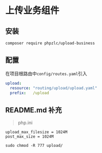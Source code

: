 # 上传业务组件

## 安装

```shell
composer require phpzlc/upload-business 
```

## 配置

在项目根路由中`config/routes.yaml`引入

```yaml
upload:
  resource: "routing/upload/upload.yaml"
  prefix:   /upload
```

## README.md 补充

> php.ini

```apacheconfig
upload_max_filesize = 1024M
post_max_size = 1024M
```

```shell
sudo chmod -R 777 upload/
```
